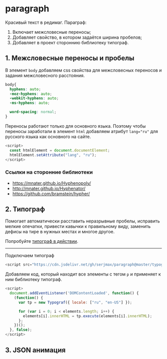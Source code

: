 # paragraph
Красивый текст в редимаг. 
Параграф:
1. Включает межсловесные переносы;
1. Добавляет свойство, в котором задаётся ширина пробелов;
1. Добавляет в проект стороннию библиотеку типограф.

## 1. Межсловесные переносы и пробелы
В элемент `body` добавляем css свойства для межсловесных переносов и задания межсловесного расстояния.
```css
body{
  hyphens: auto;
  -moz-hyphens: auto;
  -webkit-hyphens: auto;
  -ms-hyphens: auto;

  word-spacing: normal;
}
```

Переносы работают только для основного языка. Поэтому чтобы переносы заработали в элемент `html` добавляем атрибут `lang="ru"` для русского языка как основного на сайте.
```javascript
<script>
  const htmlElement = document.documentElement;
  htmlElement.setAttribute("lang", "ru");
</script>
```

### Ссылки на сторонние библиотеки
+ https://mnater.github.io/Hyphenopoly/
+ http://mnater.github.io/Hyphenator/
+ https://github.com/bramstein/hypher/

## 2. Типограф
Помогает автоматически расставить неразрывные пробелы, исправить мелкие опечатки, привести кавычки к правильному виду, заменить дефисы на тире в нужных местах и многое другое.

Попробуйте [типограф в действии](https://typograf.github.io).
___
Подключаем типограф
```js
<script src="https://cdn.jsdelivr.net/gh/serjmax/paragraph@master/typograf.min.js"></script>
```

Добавляем код, который находит все элементы с тегом `p` и применяет к ним библиотеку типограф.
```js
<script>
  document.addEventListener('DOMContentLoaded', function() {
  	(function() {
      var tp = new Typograf({ locale: ["ru", "en-US"] });

      for (var i = 0; i < elements.length; i++) {
        elements[i].innerHTML = tp.execute(elements[i].innerHTML);
      };
    })();
  }, false);
</script>
```

## 3. JSON анимация

<!-- Вставляем новый объект в нутрь существующего -->
<script>
  document.addEventListener('DOMContentLoaded', function() {
  
    // Создаем новый элемент
    var div = document.createElement('div');
    div.className = "alert alert-success";
    div.innerHTML = "<strong>Ура!</strong> Вы прочитали это важное сообщение.";

    // Находим объект в который будем вставлять новый элемент
    var element = document.querySelector('[data-id="5cd6a16fe1fa4b788641b49a"]');

    // Вставляем элемент внутрь объекта
    element.appendChild(div);
    
  }, false);
</script>

<!-- Поиск и замена висящих предлогов через регулярные выражения -->
<script>
  document.addEventListener('DOMContentLoaded', function() {
  	
    // Выбираем весь DOM
  	const htmlElement = document.documentElement;
    
    
  }, false);
</script>